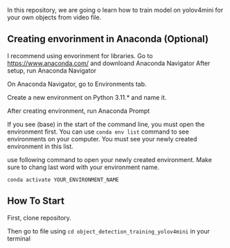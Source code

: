 In this repository, we are going o learn how to train model on yolov4mini for your own objects from video file. 
## Creating envorinment in Anaconda (Optional) 

I recommend using envorinment for libraries. Go to https://www.anaconda.com/ and downloand Anaconda Navigator
After setup, run Anaconda Navigator

On Anaconda Navigator, go to Environments tab.

Create a new environment on Python 3.11.* and name it.

After creating environment, run Anaconda Prompt

If you see (base) in the start of the command line, you must open the environment first.
You can use `conda env list` command to see environments on your computer. You must see your newly created environment in this list.

use following command to open your newly created environment. Make sure to chang last word with your environment name.

`conda activate YOUR_ENVIRONMENT_NAME`

## How To Start
First, clone repository.

Then go to file using `cd object_detection_training_yolov4mini` in your terminal




